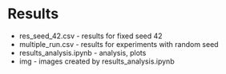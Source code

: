 # Results

- res_seed_42.csv - results for fixed seed 42
- multiple_run.csv - results for experiments with random seed
- results_analysis.ipynb - analysis, plots
- img - images created by results_analysis.ipynb

